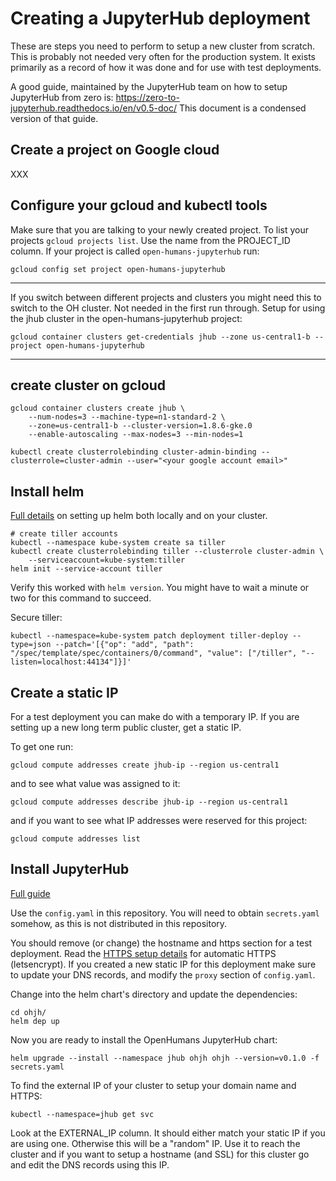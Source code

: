 # Creating a JupyterHub deployment

These are steps you need to perform to setup a new cluster from scratch. This
is probably not needed very often for the production system. It exists primarily
as a record of how it was done and for use with test deployments.

A good guide, maintained by the JupyterHub team on how to setup JupyterHub from
zero is: https://zero-to-jupyterhub.readthedocs.io/en/v0.5-doc/ This document
is a condensed version of that guide.


## Create a project on Google cloud

XXX


## Configure your gcloud and kubectl tools

Make sure that you are talking to your newly created project. To list your
projects `gcloud projects list`. Use the name from the PROJECT_ID column.
If your project is called `open-humans-jupyterhub` run:

```
gcloud config set project open-humans-jupyterhub
```

---

If you switch between different projects and clusters you might need this to
switch to the OH cluster. Not needed in the first run through.
Setup for using the jhub cluster in the open-humans-jupyterhub project:
```
gcloud container clusters get-credentials jhub --zone us-central1-b --project open-humans-jupyterhub
```

---


## create cluster on gcloud

```
gcloud container clusters create jhub \
    --num-nodes=3 --machine-type=n1-standard-2 \
    --zone=us-central1-b --cluster-version=1.8.6-gke.0
    --enable-autoscaling --max-nodes=3 --min-nodes=1
```

```
kubectl create clusterrolebinding cluster-admin-binding --clusterrole=cluster-admin --user="<your google account email>"
```


## Install helm

[Full details](https://zero-to-jupyterhub.readthedocs.io/en/v0.5-doc/setup-helm.html#setup-helm)
on setting up helm both locally and on your cluster.
```
# create tiller accounts
kubectl --namespace kube-system create sa tiller
kubectl create clusterrolebinding tiller --clusterrole cluster-admin \
    --serviceaccount=kube-system:tiller
helm init --service-account tiller
```

Verify this worked with `helm version`. You might have to wait a minute or two
for this command to succeed.

Secure tiller:
```
kubectl --namespace=kube-system patch deployment tiller-deploy --type=json --patch='[{"op": "add", "path": "/spec/template/spec/containers/0/command", "value": ["/tiller", "--listen=localhost:44134"]}]'
```


## Create a static IP

For a test deployment you can make do with a temporary IP. If you are setting
up a new long term public cluster, get a static IP.

To get one run:
```
gcloud compute addresses create jhub-ip --region us-central1
```
and to see what value was assigned to it:
```
gcloud compute addresses describe jhub-ip --region us-central1
```
and if you want to see what IP addresses were reserved for this project:
```
gcloud compute addresses list
```


## Install JupyterHub

[Full guide](https://zero-to-jupyterhub.readthedocs.io/en/v0.5-doc/setup-jupyterhub.html#setup-jupyterhub)

Use the `config.yaml` in this repository. You will need to obtain `secrets.yaml`
somehow, as this is not distributed in this repository.

You should remove (or change) the hostname and https section for a test
deployment. Read the
[HTTPS setup details](https://zero-to-jupyterhub.readthedocs.io/en/v0.5-doc/security.html#https)
for automatic HTTPS (letsencrypt). If you created a new static IP for this
deployment make sure to update your DNS records, and modify the `proxy` section
of `config.yaml`.

Change into the helm chart's directory and update the dependencies:
```
cd ohjh/
helm dep up
```

Now you are ready to install the OpenHumans JupyterHub chart:
```
helm upgrade --install --namespace jhub ohjh ohjh --version=v0.1.0 -f secrets.yaml
```

To find the external IP of your cluster to setup your domain name and HTTPS:
```
kubectl --namespace=jhub get svc
```
Look at the EXTERNAL_IP column. It should either match your static IP if you
are using one. Otherwise this will be a "random" IP. Use it to reach the cluster
and if you want to setup a hostname (and SSL) for this cluster go and edit the
DNS records using this IP.
